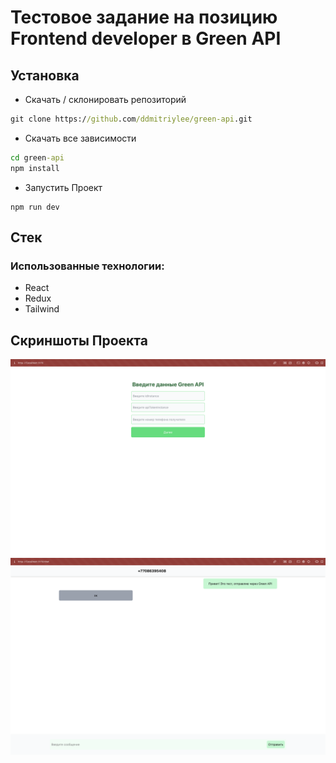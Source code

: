 # Тестовое задание на позицию Frontend developer в Green API

## Установка

- Скачать / склонировать репозиторий 
```cmd
git clone https://github.com/ddmitriylee/green-api.git
```

- Скачать все зависимости
```cmd
cd green-api
npm install
```

- Запустить Проект
```
npm run dev
```

## Стек

### Использованные технологии:

- React
- Redux 
- Tailwind

## Скриншоты Проекта

![Скриншот 1](./docs/screen1.png)
![Скриншот 1](./docs/screen2.png)